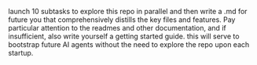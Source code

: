 launch 10 subtasks to explore this repo in parallel and then write a .md for future you that comprehensively distills the key files and features. 
Pay particular attention to the readmes and other documentation, and if insufficient, also write yourself a getting started guide. 
this will serve to bootstrap future AI agents without the need to explore the repo upon each startup.